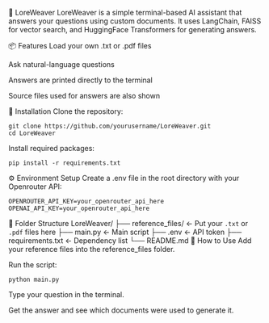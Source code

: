 🧵 LoreWeaver
LoreWeaver is a simple terminal-based AI assistant that answers your questions using custom documents. It uses LangChain, FAISS for vector search, and HuggingFace Transformers for generating answers.

📦 Features
Load your own .txt or .pdf files

Ask natural-language questions

Answers are printed directly to the terminal

Source files used for answers are also shown

🚀 Installation
Clone the repository:


```
git clone https://github.com/yourusername/LoreWeaver.git
cd LoreWeaver
```

Install required packages:

```
pip install -r requirements.txt 
```

⚙️ Environment Setup
Create a .env file in the root directory with your Openrouter API:
```
OPENROUTER_API_KEY=your_openrouter_api_here
OPENAI_API_KEY=your_openrouter_api_here
```

📂 Folder Structure
LoreWeaver/
├── reference_files/        ← Put your `.txt` or `.pdf` files here
├── main.py                 ← Main script
├── .env                    ← API token
├── requirements.txt        ← Dependency list
└── README.md
🧠 How to Use
Add your reference files into the reference_files folder.

Run the script:

```
python main.py
```

Type your question in the terminal.

Get the answer and see which documents were used to generate it.
